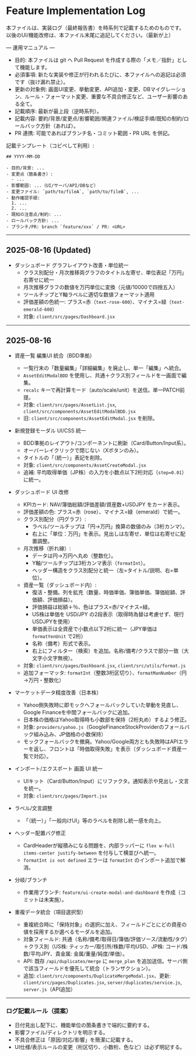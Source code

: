 # Feature Implementation Log

本ファイルは、実装ログ（最終報告書）を時系列で記載するためのものです。
以後のUI/機能改修は、本ファイル末尾に追記してください。（最新が上）

— 運用マニュアル —
- 目的: 本ファイルは git へ Pull Request を作成する際の「メモ／指針」として機能します。
- 必須事項: 新たな実装や修正が行われるたびに、本ファイルへの追記は必須です（抜け漏れ禁止）。
- 更新の対象例: 画面UI変更、挙動変更、API追加・変更、DBマイグレーション、ルール・フォーマット変更、重要な不具合修正など、ユーザー影響のある全て。
- 記載順序: 最新が最上段（逆時系列）。
- 記載内容: 要約/背景/変更点/影響範囲/関連ファイル/検証手順/既知の制約/ロールバック方針（あれば）。
- PR 連携: 可能であればブランチ名・コミット範囲・PR URL を併記。

記載テンプレート（コピペして利用）:
```
## YYYY-MM-DD

- 目的/背景: ...
- 変更点（箇条書き）:
  - ...
- 影響範囲: ...（UI/サーバ/API/DBなど）
- 変更ファイル: `path/to/fileA`, `path/to/fileB`, ...
- 動作確認手順:
  1. ...
  2. ...
- 既知の注意点/制約: ...
- ロールバック方針: ...
- ブランチ/PR: branch `feature/xxx` / PR: <URL>
```

---

## 2025-08-16 (Updated)

- ダッシュボード グラフレイアウト改善・単位統一
  - クラス別配分・月次推移両グラフのタイトル左寄せ、単位表記「万円」右寄せに統一
  - 月次推移グラフの数値を万円単位に変換（元値/10000で四捨五入）
  - ツールチップとY軸ラベルに適切な数値フォーマット適用
  - 評価差額の色統一: プラス=赤（`text-rose-600`）、マイナス=緑（`text-emerald-600`）
  - 対象: `client/src/pages/Dashboard.jsx`

---

## 2025-08-16

- 資産一覧 編集UI 統合（BDD準拠）
  - 一覧行末の「数量編集」「詳細編集」を廃止し、単一「編集」へ統合。
  - `AssetEditModalBDD` を使用し、共通＋クラス別フィールドを一画面で編集。
  - `recalc` キーで再計算モード（auto/scale/unit）を送信。単一PATCH前提。
  - 対象: `client/src/pages/AssetList.jsx`, `client/src/components/AssetEditModalBDD.jsx`
  - 旧: `client/src/components/AssetEditModal.jsx` を削除。

- 新規登録モーダル UI/CSS 統一
  - BDD準拠のレイアウト/コンポーネントに刷新（Card/Button/Input系）。
  - オーバーレイクリックで閉じない（Xボタンのみ）。
  - タイトルの「（統一）」表記を削除。
  - 対象: `client/src/components/AssetCreateModal.jsx`
  - 追補: 平均取得単価（JP株）の入力を小数点以下2桁対応（`step=0.01`）に統一。

- ダッシュボード UI 改修
  - KPIカード: NAV/簿価総額/評価差額/資産数+USDJPY をカード表示。
  - 評価差額の色: プラス=赤（rose）、マイナス=緑（emerald）で統一。
  - クラス別配分（円グラフ）:
    - ラベル/ツールチップは「円→万円」換算の数値のみ（3桁カンマ）。
    - 右上に「単位：万円」を表示。見出しは左寄せ、単位は右寄せに配置調整。
  - 月次推移（折れ線）:
    - データは円→万円へ丸め（整数化）。
    - Y軸/ツールチップは3桁カンマ表示（`formatInt`）。
    - ヘッダー構造をクラス別配分と統一（左=タイトル/説明、右=単位）。
  - 資産一覧（ダッシュボード内）:
    - 復活・整備。列を拡充（数量、時価単価、簿価単価、簿価総額、評価額、評価損益）。
    - 評価損益は総額＋％、色はプラス=赤/マイナス=緑。
    - US株は単価を USD/JPY の2段表示（取得時為替は考慮せず、現行USDJPYを使用）
    - 単価表示は全資産で小数点以下2桁に統一（JPY単価は `formatYenUnit` で2桁）
    - 名称（備考）形式で表示。
    - 右上にフィルター（検索）を追加。名称/備考/クラスで部分一致（大文字小文字無視）。
  - 対象: `client/src/pages/Dashboard.jsx`, `client/src/utils/format.js`
  - 追加フォーマッタ: `formatInt`（整数3桁区切り）、`formatManNumber`（円→万円・整数化）

- マーケットデータ精度改善（日本株）
  - Yahoo側失敗時に即モックへフォールバックしていた挙動を見直し、Google Financeを中間フォールバックに追加。
  - 日本株の価格はYahoo取得時も小数部を保持（2桁丸め）するよう修正。
  - 対象: `providers/yahoo.js`（GoogleFinanceStockProviderのフォールバック組み込み、JP価格の小数保持）
  - モックフォールバックを撤廃。Yahoo/Google両方とも失敗時はAPIエラーを返し、フロントは「時価取得失敗」を表示（ダッシュボード資産一覧で対応）。

- インポート/エクスポート 画面 UI 統一
  - UIキット（Card/Button/Input）にリファクタ。通知表示や見出し・文言を統一。
  - 対象: `client/src/pages/Import.jsx`

- ラベル/文言調整
  - 「（統一）」「一般向けUI」等のラベルを削除し統一感を向上。

- ヘッダー配置バグ修正
  - CardHeaderが縦積みになる問題を、内部ラッパーに `flex w-full items-center justify-between` を付与して横並びへ統一。
  - `formatInt is not defined` エラーは `formatInt` のインポート追加で解消。

- 分岐/ブランチ
  - 作業用ブランチ: `feature/ui-create-modal-and-dashboard` を作成（コミットは未実施）。

- 重複データ統合（項目選択型）
  - 重複統合時に「保持対象」の選択に加え、フィールドごとにどの資産の値を採用するか選べるモーダルを追加。
  - 対象フィールド: 共通（名称/備考/取得日/簿価/評価ソース/流動性/タグ）＋クラス別（US株: ティッカー/取引所/株数/平均USD、JP株: コード/株数/平均JPY、貴金属: 金属/重量/純度/単価）。
  - API: 既存 `/api/duplicates/merge` に `merge_plan` を追加送信。サーバ側で該当フィールドを優先して統合（トランザクション）。
  - 追加: `client/src/components/DuplicateMergeModal.jsx`、更新: `client/src/pages/Duplicates.jsx`, `server/duplicates/service.js`, `server.js`（API追加）

---

### ログ記載ルール（提案）
- 日付見出し配下に、機能単位の箇条書きで端的に要約する。
- 影響ファイル/ディレクトリを明示する。
- 不具合修正は「原因/対応/影響」を簡潔に記載する。
- UI仕様/表示ルールの変更（桁区切り、小数桁、色など）は必ず明記する。
